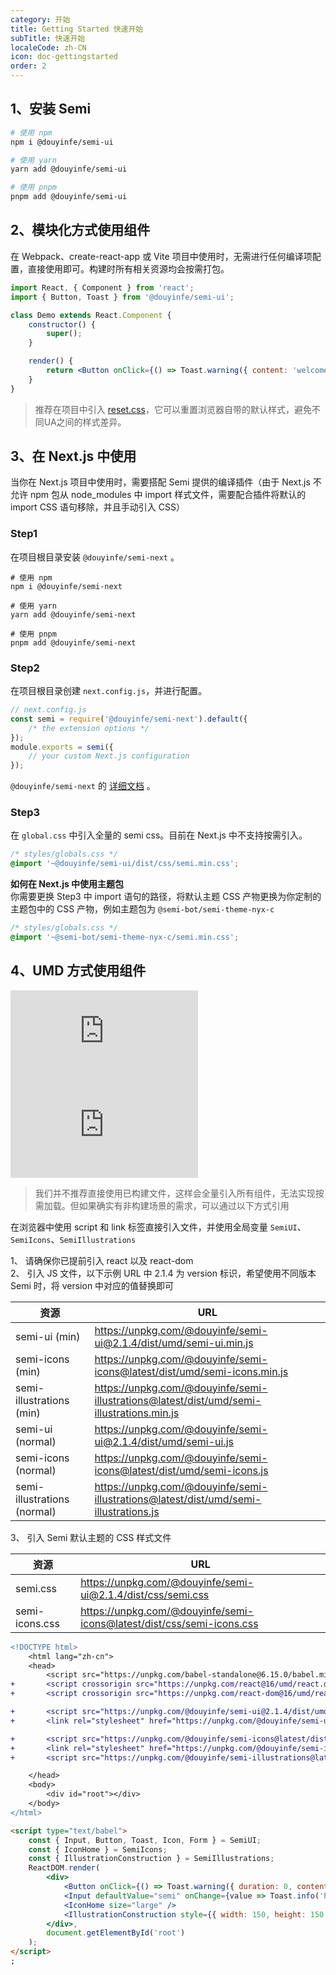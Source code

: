 ```yaml
---
category: 开始
title: Getting Started 快速开始
subTitle: 快速开始
localeCode: zh-CN
icon: doc-gettingstarted
order: 2
---
```


## 1、安装 Semi

```bash
# 使用 npm
npm i @douyinfe/semi-ui

# 使用 yarn
yarn add @douyinfe/semi-ui

# 使用 pnpm
pnpm add @douyinfe/semi-ui
```

## 2、模块化方式使用组件

在 Webpack、create-react-app 或 Vite 项目中使用时，无需进行任何编译项配置，直接使用即可。构建时所有相关资源均会按需打包。

```jsx
import React, { Component } from 'react';
import { Button, Toast } from '@douyinfe/semi-ui';

class Demo extends React.Component {
    constructor() {
        super();
    }

    render() {
        return <Button onClick={() => Toast.warning({ content: 'welcome' })}>Hello Semi</Button>;
    }
}
```

> 推荐在项目中引入 [reset.css](https://www.npmjs.com/package/reset-css)，它可以重置浏览器自带的默认样式，避免不同UA之间的样式差异。

## 3、在 Next.js 中使用

当你在 Next.js 项目中使用时，需要搭配 Semi 提供的编译插件（由于 Next.js 不允许 npm 包从 node_modules 中 import 样式文件，需要配合插件将默认的import CSS 语句移除，并且手动引入 CSS）

### Step1

在项目根目录安装 `@douyinfe/semi-next` 。

```shell
# 使用 npm
npm i @douyinfe/semi-next

# 使用 yarn
yarn add @douyinfe/semi-next

# 使用 pnpm
pnpm add @douyinfe/semi-next
```

### Step2

在项目根目录创建 `next.config.js`，并进行配置。

```js
// next.config.js
const semi = require('@douyinfe/semi-next').default({
    /* the extension options */
});
module.exports = semi({
    // your custom Next.js configuration
});
```

`@douyinfe/semi-next` 的 [详细文档](https://www.npmjs.com/package/@douyinfe/semi-next) 。

### Step3

在 `global.css` 中引入全量的 semi css。目前在 Next.js 中不支持按需引入。

```css
/* styles/globals.css */
@import '~@douyinfe/semi-ui/dist/css/semi.min.css';
```

**如何在 Next.js 中使用主题包**  
你需要更换 Step3 中 import 语句的路径，将默认主题 CSS 产物更换为你定制的主题包中的 CSS 产物，例如主题包为 `@semi-bot/semi-theme-nyx-c`
```css
/* styles/globals.css */
@import '~@semi-bot/semi-theme-nyx-c/semi.min.css';
```

## 4、UMD 方式使用组件

[![BUILD-JS][build-js-badge]][build-js-url] [![BUILD-CSS][build-css-badge]][build-css-url]

[build-js-badge]: https://img.badgesize.io/https:/unpkg.com/@douyinfe/semi-ui/dist/umd/semi-ui.min.js?label=semi.min.js&compression=gzip
[build-js-url]: https://unpkg.com/browse/@douyinfe/semi-ui/dist/umd/semi-ui.min.js
[build-css-badge]: https://img.badgesize.io/https:/unpkg.com/@douyinfe/semi-ui/dist/css/semi.min.css?label=semi.min.css&compression=gzip
[build-css-url]: https://unpkg.com/browse/@douyinfe/semi-ui/dist/css/semi.min.css

> 我们并不推荐直接使用已构建文件，这样会全量引入所有组件，无法实现按需加载。但如果确实有非构建场景的需求，可以通过以下方式引用

在浏览器中使用 script 和 link 标签直接引入文件，并使用全局变量 `SemiUI`、`SemiIcons`、`SemiIllustrations`

1、 请确保你已提前引入 react 以及 react-dom  
2、 引入 JS 文件，以下示例 URL 中 2.1.4 为 version 标识，希望使用不同版本 Semi 时，将 version 中对应的值替换即可  

| 资源 | URL |
| --- | --- |
| semi-ui (min) | https://unpkg.com/@douyinfe/semi-ui@2.1.4/dist/umd/semi-ui.min.js |
| semi-icons (min) | https://unpkg.com/@douyinfe/semi-icons@latest/dist/umd/semi-icons.min.js |
| semi-illustrations (min) | https://unpkg.com/@douyinfe/semi-illustrations@latest/dist/umd/semi-illustrations.min.js |
| semi-ui (normal) | https://unpkg.com/@douyinfe/semi-ui@2.1.4/dist/umd/semi-ui.js |
| semi-icons (normal) | https://unpkg.com/@douyinfe/semi-icons@latest/dist/umd/semi-icons.js |
| semi-illustrations (normal) | https://unpkg.com/@douyinfe/semi-illustrations@latest/dist/umd/semi-illustrations.js |

3、 引入 Semi 默认主题的 CSS 样式文件

| 资源 | URL |
| --- | --- |
| semi.css | https://unpkg.com/@douyinfe/semi-ui@2.1.4/dist/css/semi.css |
| semi-icons.css | https://unpkg.com/@douyinfe/semi-icons@latest/dist/css/semi-icons.css |

```diff
<!DOCTYPE html>
    <html lang="zh-cn">
    <head>
        <script src="https://unpkg.com/babel-standalone@6.15.0/babel.min.js"></script>
+       <script crossorigin src="https://unpkg.com/react@16/umd/react.development.js"></script>
+       <script crossorigin src="https://unpkg.com/react-dom@16/umd/react-dom.development.js"></script>

+       <script src="https://unpkg.com/@douyinfe/semi-ui@2.1.4/dist/umd/semi-ui.min.js"></script>
+       <link rel="stylesheet" href="https://unpkg.com/@douyinfe/semi-ui@2.1.4/dist/css/semi.css">

+       <script src="https://unpkg.com/@douyinfe/semi-icons@latest/dist/umd/semi-icons.min.js"></script>
+       <link rel="stylesheet" href="https://unpkg.com/@douyinfe/semi-icons@latest/dist/css/semi-icons.css">
+       <script src="https://unpkg.com/@douyinfe/semi-illustrations@latest/dist/umd/semi-illustrations.min.js"></script>

    </head>
    <body>
        <div id="root"></div>
    </body>
</html>
```

```html
<script type="text/babel">
    const { Input, Button, Toast, Icon, Form } = SemiUI;
    const { IconHome } = SemiIcons;
    const { IllustrationConstruction } = SemiIllustrations;
    ReactDOM.render(
        <div>
            <Button onClick={() => Toast.warning({ duration: 0, content: 'Semi Design' })}>test</Button>
            <Input defaultValue="semi" onChange={value => Toast.info('hello semi')}></Input>
            <IconHome size="large" />
            <IllustrationConstruction style={{ width: 150, height: 150 }} />
        </div>,
        document.getElementById('root')
    );
</script>
;
```
